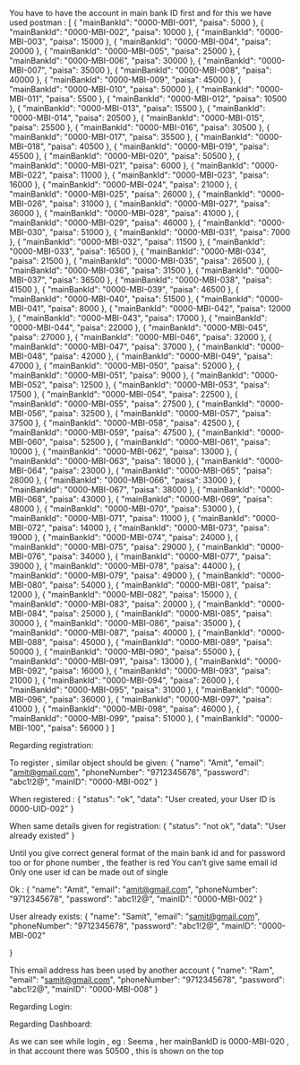 You have to have the account in main bank ID first and for this we have used postman : 
[
    { "mainBankId": "0000-MBI-001", "paisa": 5000 },
    { "mainBankId": "0000-MBI-002", "paisa": 10000 },
    { "mainBankId": "0000-MBI-003", "paisa": 15000 },
    { "mainBankId": "0000-MBI-004", "paisa": 20000 },
    { "mainBankId": "0000-MBI-005", "paisa": 25000 },
    { "mainBankId": "0000-MBI-006", "paisa": 30000 },
    { "mainBankId": "0000-MBI-007", "paisa": 35000 },
    { "mainBankId": "0000-MBI-008", "paisa": 40000 },
    { "mainBankId": "0000-MBI-009", "paisa": 45000 },
    { "mainBankId": "0000-MBI-010", "paisa": 50000 },
    { "mainBankId": "0000-MBI-011", "paisa": 5500 },
    { "mainBankId": "0000-MBI-012", "paisa": 10500 },
    { "mainBankId": "0000-MBI-013", "paisa": 15500 },
    { "mainBankId": "0000-MBI-014", "paisa": 20500 },
    { "mainBankId": "0000-MBI-015", "paisa": 25500 },
    { "mainBankId": "0000-MBI-016", "paisa": 30500 },
    { "mainBankId": "0000-MBI-017", "paisa": 35500 },
    { "mainBankId": "0000-MBI-018", "paisa": 40500 },
    { "mainBankId": "0000-MBI-019", "paisa": 45500 },
    { "mainBankId": "0000-MBI-020", "paisa": 50500 },
    { "mainBankId": "0000-MBI-021", "paisa": 6000 },
    { "mainBankId": "0000-MBI-022", "paisa": 11000 },
    { "mainBankId": "0000-MBI-023", "paisa": 16000 },
    { "mainBankId": "0000-MBI-024", "paisa": 21000 },
    { "mainBankId": "0000-MBI-025", "paisa": 26000 },
    { "mainBankId": "0000-MBI-026", "paisa": 31000 },
    { "mainBankId": "0000-MBI-027", "paisa": 36000 },
    { "mainBankId": "0000-MBI-028", "paisa": 41000 },
    { "mainBankId": "0000-MBI-029", "paisa": 46000 },
    { "mainBankId": "0000-MBI-030", "paisa": 51000 },
    { "mainBankId": "0000-MBI-031", "paisa": 7000 },
    { "mainBankId": "0000-MBI-032", "paisa": 11500 },
    { "mainBankId": "0000-MBI-033", "paisa": 16500 },
    { "mainBankId": "0000-MBI-034", "paisa": 21500 },
    { "mainBankId": "0000-MBI-035", "paisa": 26500 },
    { "mainBankId": "0000-MBI-036", "paisa": 31500 },
    { "mainBankId": "0000-MBI-037", "paisa": 36500 },
    { "mainBankId": "0000-MBI-038", "paisa": 41500 },
    { "mainBankId": "0000-MBI-039", "paisa": 46500 },
    { "mainBankId": "0000-MBI-040", "paisa": 51500 },
    { "mainBankId": "0000-MBI-041", "paisa": 8000 },
    { "mainBankId": "0000-MBI-042", "paisa": 12000 },
    { "mainBankId": "0000-MBI-043", "paisa": 17000 },
    { "mainBankId": "0000-MBI-044", "paisa": 22000 },
    { "mainBankId": "0000-MBI-045", "paisa": 27000 },
    { "mainBankId": "0000-MBI-046", "paisa": 32000 },
    { "mainBankId": "0000-MBI-047", "paisa": 37000 },
    { "mainBankId": "0000-MBI-048", "paisa": 42000 },
    { "mainBankId": "0000-MBI-049", "paisa": 47000 },
    { "mainBankId": "0000-MBI-050", "paisa": 52000 },
    { "mainBankId": "0000-MBI-051", "paisa": 9000 },
    { "mainBankId": "0000-MBI-052", "paisa": 12500 },
    { "mainBankId": "0000-MBI-053", "paisa": 17500 },
    { "mainBankId": "0000-MBI-054", "paisa": 22500 },
    { "mainBankId": "0000-MBI-055", "paisa": 27500 },
    { "mainBankId": "0000-MBI-056", "paisa": 32500 },
    { "mainBankId": "0000-MBI-057", "paisa": 37500 },
    { "mainBankId": "0000-MBI-058", "paisa": 42500 },
    { "mainBankId": "0000-MBI-059", "paisa": 47500 },
    { "mainBankId": "0000-MBI-060", "paisa": 52500 },
    { "mainBankId": "0000-MBI-061", "paisa": 10000 },
    { "mainBankId": "0000-MBI-062", "paisa": 13000 },
    { "mainBankId": "0000-MBI-063", "paisa": 18000 },
    { "mainBankId": "0000-MBI-064", "paisa": 23000 },
    { "mainBankId": "0000-MBI-065", "paisa": 28000 },
    { "mainBankId": "0000-MBI-066", "paisa": 33000 },
    { "mainBankId": "0000-MBI-067", "paisa": 38000 },
    { "mainBankId": "0000-MBI-068", "paisa": 43000 },
    { "mainBankId": "0000-MBI-069", "paisa": 48000 },
    { "mainBankId": "0000-MBI-070", "paisa": 53000 },
    { "mainBankId": "0000-MBI-071", "paisa": 11000 },
    { "mainBankId": "0000-MBI-072", "paisa": 14000 },
    { "mainBankId": "0000-MBI-073", "paisa": 19000 },
    { "mainBankId": "0000-MBI-074", "paisa": 24000 },
    { "mainBankId": "0000-MBI-075", "paisa": 29000 },
    { "mainBankId": "0000-MBI-076", "paisa": 34000 },
    { "mainBankId": "0000-MBI-077", "paisa": 39000 },
    { "mainBankId": "0000-MBI-078", "paisa": 44000 },
    { "mainBankId": "0000-MBI-079", "paisa": 49000 },
    { "mainBankId": "0000-MBI-080", "paisa": 54000 },
    { "mainBankId": "0000-MBI-081", "paisa": 12000 },
    { "mainBankId": "0000-MBI-082", "paisa": 15000 },
    { "mainBankId": "0000-MBI-083", "paisa": 20000 },
    { "mainBankId": "0000-MBI-084", "paisa": 25000 },
    { "mainBankId": "0000-MBI-085", "paisa": 30000 },
    { "mainBankId": "0000-MBI-086", "paisa": 35000 },
    { "mainBankId": "0000-MBI-087", "paisa": 40000 },
    { "mainBankId": "0000-MBI-088", "paisa": 45000 },
    { "mainBankId": "0000-MBI-089", "paisa": 50000 },
    { "mainBankId": "0000-MBI-090", "paisa": 55000 },
    { "mainBankId": "0000-MBI-091", "paisa": 13000 },
    { "mainBankId": "0000-MBI-092", "paisa": 16000 },
    { "mainBankId": "0000-MBI-093", "paisa": 21000 },
    { "mainBankId": "0000-MBI-094", "paisa": 26000 },
    { "mainBankId": "0000-MBI-095", "paisa": 31000 },
    { "mainBankId": "0000-MBI-096", "paisa": 36000 },
    { "mainBankId": "0000-MBI-097", "paisa": 41000 },
    { "mainBankId": "0000-MBI-098", "paisa": 46000 },
    { "mainBankId": "0000-MBI-099", "paisa": 51000 },
    { "mainBankId": "0000-MBI-100", "paisa": 56000 }
]

Regarding registration:

To register , similar object should be given:
    {
        "name": "Amit",
        "email": "amit@gmail.com",
        "phoneNumber": "9712345678",
        "password": "abc1!2@",
        "mainID": "0000-MBI-002"
    }


When registered : 
{
    "status": "ok",
    "data": "User created, your User ID is 0000-UID-002"
}

When same details given for registration:
{
    "status": "not ok",
    "data": "User already existed"
}

Until you give correct general format of the main bank id and for password too or for phone number , the feather is red 
You can't give same email id 
Only one user id can be made out of single 

Ok : 
    {
        "name": "Amit",
        "email": "amit@gmail.com",
        "phoneNumber": "9712345678",
        "password": "abc1!2@",
        "mainID": "0000-MBI-002"
    }

User already exists:
  {
        "name": "Samit",
        "email": "samit@gmail.com",
        "phoneNumber": "9712345678",
        "password": "abc1!2@",
        "mainID": "0000-MBI-002"
    
}

This email address has been used by another account
  {
        "name": "Ram",
        "email": "samit@gmail.com",
        "phoneNumber": "9712345678",
        "password": "abc1!2@",
        "mainID": "0000-MBI-008"
}

Regarding Login:

Regarding Dashboard:

As we can see while login , eg : Seema , her mainBankID is 0000-MBI-020 , in that account there was 50500 , this is shown on the top
